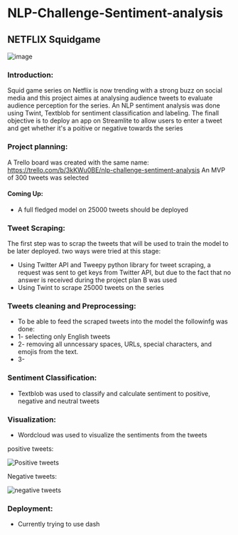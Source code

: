 # NLP-Challenge-Sentiment-analysis
## NETFLIX Squidgame 

![image](https://user-images.githubusercontent.com/84380899/137283680-1dd032af-895d-4656-939d-0ae38edd42c8.png)

### Introduction: 

Squid game series on Netflix is now trending with a strong buzz on social media and this project aimes at analysing audience tweets to evaluate audience perception for the series.
An NLP sentiment analysis was done using Twint, Textblob for sentiment classification and labeling. The finall objective is to deploy an app on Streamlite to allow users to enter a tweet and get whether it's a poitive or negative towards the series

### Project planning: 

A Trello board was created with the same name: https://trello.com/b/3kKWu0BE/nlp-challenge-sentiment-analysis
An MVP of 300 tweets was selected 

#### Coming Up: 
- A full fledged model on 25000 tweets should be deployed 

### Tweet Scraping: 
The first step was to scrap the tweets that will be used to train the model to be later deployed. two ways were tried at this stage: 
  - Using Twitter API and Tweepy python library for tweet scraping, a request was sent to get keys from Twitter API, but due to the fact that no answer is received during the project plan B was used 
  - Using Twint to scrape 25000 tweets on the series 
 
 ### Tweets cleaning and Preprocessing: 
 - To be able to feed the scraped tweets into the model the followinfg was done: 
 -  1- selecting only English tweets 
 -  2- removing all unncessary spaces, URLs, special characters, and emojis from the text.  
 -  3-
 ### Sentiment Classification:
  - Textblob was used to classify and calculate sentiment to positive, negative and neutral tweets
 
 ### Visualization: 
  - Wordcloud was used to visualize the sentiments from the tweets 

positive tweets:

  ![Positive tweets](https://user-images.githubusercontent.com/84380899/137282109-c37b7747-7657-43b9-8b6a-16c6592ee350.png)
 
 
 Negative tweets:
 
  ![negative tweets](https://user-images.githubusercontent.com/84380899/137283000-aa1313ce-871e-4f06-bd07-0731e41d821f.png)



### Deployment: 
- Currently trying to use dash


